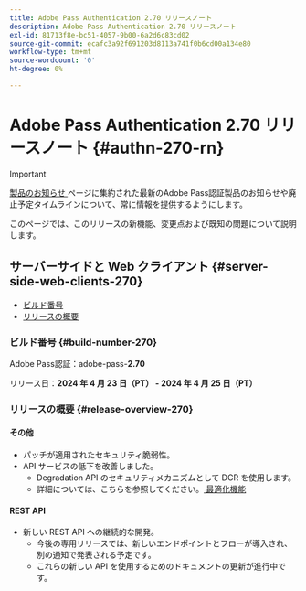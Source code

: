 ```yaml
---
title: Adobe Pass Authentication 2.70 リリースノート
description: Adobe Pass Authentication 2.70 リリースノート
exl-id: 81713f8e-bc51-4057-9b00-6a2d6c83cd02
source-git-commit: ecafc3a92f691203d8113a741f0b6cd00a134e80
workflow-type: tm+mt
source-wordcount: '0'
ht-degree: 0%

---
```


# Adobe Pass Authentication 2.70 リリースノート {#authn-270-rn}

>[!IMPORTANT]
>
> [ 製品のお知らせ ](/help/authentication/product-announcements.md) ページに集約された最新のAdobe Pass認証製品のお知らせや廃止予定タイムラインについて、常に情報を提供するようにします。

このページでは、このリリースの新機能、変更点および既知の問題について説明します。

## サーバーサイドと Web クライアント {#server-side-web-clients-270}

* [ビルド番号](#build-number-270)
* [リリースの概要](#release-overview-270)

### ビルド番号 {#build-number-270}

Adobe Pass認証：adobe-pass-**2.70**

リリース日：**2024 年 4 月 23 日（PT） - 2024 年 4 月 25 日（PT）**

### リリースの概要 {#release-overview-270}

#### その他

* パッチが適用されたセキュリティ脆弱性。
* API サービスの低下を改善しました。
   * Degradation API のセキュリティメカニズムとして DCR を使用します。
   * 詳細については、こちらを参照してください。[ 最適化機能 ](../integration-guide-programmers/features-premium/degraded-access/degradation-feature.md)

#### REST API

* 新しい REST API への継続的な開発。
   * 今後の専用リリースでは、新しいエンドポイントとフローが導入され、別の通知で発表される予定です。
   * これらの新しい API を使用するためのドキュメントの更新が進行中です。
